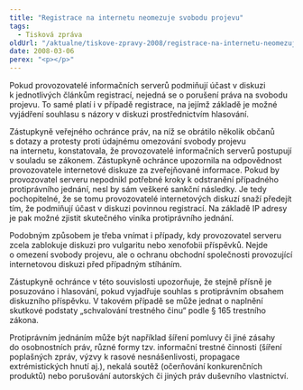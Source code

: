 ```yaml
---
title: "Registrace na internetu neomezuje svobodu projevu"
tags:
  - Tisková zpráva
oldUrl: "/aktualne/tiskove-zpravy-2008/registrace-na-internetu-neomezuje-svobodu-projevu"
date: 2008-03-06
perex: "<p></p>"
---
```


<!-- imported from the old website -->

<p class="Normln-web">Pokud provozovatelé informačních serverů podmiňují účast v diskuzi k jednotlivých článkům registrací, nejedná se o porušení práva na svobodu projevu. To samé platí i v případě registrace, na jejímž základě je možné vyjádření souhlasu s názory v diskuzi prostřednictvím hlasování.</p><p class="Normln-web">Zástupkyně veřejného ochránce práv, na níž se obrátilo několik občanů s dotazy a protesty proti údajnému omezování svobody projevu na internetu, konstatovala, že provozovatelé informačních serverů postupují v souladu se zákonem. Zástupkyně ochránce upozornila na odpovědnost provozovatele internetové diskuze za zveřejňované informace. Pokud by provozovatel serveru nepodnikl potřebné kroky k odstranění případného protiprávního jednání, nesl by sám veškeré sankční následky. Je tedy pochopitelné, že se tomu provozovatelé internetových diskuzí snaží předejít tím, že podmiňují účast v diskuzi povinnou registrací. Na základě IP adresy je pak možné zjistit skutečného viníka protiprávního jednání.</p><p class="Normln-web">Podobným způsobem je třeba vnímat i případy, kdy provozovatel serveru zcela zablokuje diskuzi pro vulgaritu nebo xenofobii příspěvků. Nejde o omezení svobody projevu, ale o ochranu obchodní společnosti provozující internetovou diskuzi před případným stíháním.</p><p class="Normln-web">Zástupkyně ochránce v této souvislosti upozorňuje, že stejně přísně je posuzováno i hlasování, pokud vyjadřuje souhlas s protiprávním obsahem diskuzního příspěvku. V takovém případě se může jednat o naplnění skutkové podstaty „schvalování trestného činu“ podle § 165 trestního zákona.</p><p class="Normln-web">Protiprávním jednáním může být například šíření pomluvy či jiné zásahy do osobnostních práv, různé formy tzv. informační trestné činnosti (šíření poplašných zpráv, výzvy k rasové nesnášenlivosti, propagace extrémistických hnutí aj.), nekalá soutěž (očerňování konkurenčních produktů) nebo porušování autorských či jiných práv duševního vlastnictví.</p>
